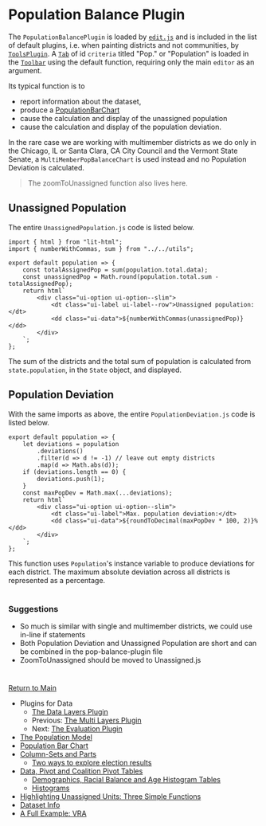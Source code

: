 # Population Balance Plugin

The `PopulationBalancePlugin` is loaded by [`edit.js`] and is included
in the list of default plugins, i.e. when painting districts and not
communities, by [`ToolsPlugin`]. A [`Tab`] of id `criteria` titled
"Pop." or "Population" is loaded in the [`Toolbar`] using the default
function, requiring only the main `editor` as an argument.

Its typical function is to 
- report information about the dataset,
- produce a [PopulationBarChart]
- cause the calculation and display of the unassigned population
- cause the calculation and display of the population deviation. 

In the rare case we are working with multimember districts as we do only 
in the Chicago, IL or Santa Clara, CA City Council and the Vermont State
Senate, a `MultiMemberPopBalanceChart` is used instead and no Population
Deviation is calculated. 

> The zoomToUnassigned function also lives here. 

## Unassigned Population

The entire `UnassignedPopulation.js` code is listed below. 

```
import { html } from "lit-html";
import { numberWithCommas, sum } from "../../utils";

export default population => {
    const totalAssignedPop = sum(population.total.data);
    const unassignedPop = Math.round(population.total.sum - totalAssignedPop);
    return html`
        <div class="ui-option ui-option--slim">
            <dt class="ui-label ui-label--row">Unassigned population:</dt>
            <dd class="ui-data">${numberWithCommas(unassignedPop)}</dd>
        </div>
    `;
};
```

The sum of the districts and the total sum of population is calculated
from `state.population`, in the `State` object, and displayed.

## Population Deviation

With the same imports as above, the entire `PopulationDeviation.js` code
is listed below.

```
export default population => {
    let deviations = population
        .deviations()
        .filter(d => d != -1) // leave out empty districts
        .map(d => Math.abs(d));
    if (deviations.length == 0) {
        deviations.push(1);
    }
    const maxPopDev = Math.max(...deviations);
    return html`
        <div class="ui-option ui-option--slim">
            <dt class="ui-label">Max. population deviation:</dt>
            <dd class="ui-data">${roundToDecimal(maxPopDev * 100, 2)}%</dd>
        </div>
    `;
};
```
This function uses `Population`'s instance variable to produce
deviations for each district. The maximum absolute deviation across all
districts is represented as a percentage.

# #

### Suggestions 

- So much is similar with single and multimember districts, we could use
in-line if statements
- Both Population Deviation and Unassigned Population are short and can
be combined in the pop-balance-plugin file
- ZoomToUnassigned should be moved to Unassigned.js 

# #

[Return to Main](../README.md)
- Plugins for Data
  - [The Data Layers Plugin](../06charts/datalayersplugin.md)
  - Previous: [The Multi Layers Plugin](../06charts/multilayersplugin.md)
  - Next: [The Evaluation Plugin](../06charts/evaluationplugin.md)
- [The Population Model](../06charts/population.md)
- [Population Bar Chart](../06charts/populationbarchart.md)
- [Column-Sets and Parts](./06charts/columnsetsparts.md)
  - [Two ways to explore election results](../06charts/electionresults.md)
- [Data, Pivot and Coalition Pivot Tables](../06charts/datatable.md)
  - [Demographics, Racial Balance and Age Histogram Tables](../06charts/demographicstable.md)
  - [Histograms](../06charts/histogram.md)
- [Highlighting Unassigned Units: Three Simple Functions](../06charts/higlightunassigned.md)
- [Dataset Info](../06charts/datasetinfo.md)
- [A Full Example: VRA](../06charts/vra.md)


[`State`]: ../01contextplan/state.md

[`edit.js`]: ../02editormap/editor.md

[`ToolsPlugin`]: ../03toolsplugins/toolsplugin.md
[`Toolbar`]: ../03toolsplugins/toolbar.md
[`Tab`]: ../03toolsplugins/uicomponents.md

[PopulationBarChart]: ../06charts/populationbarchart.md
